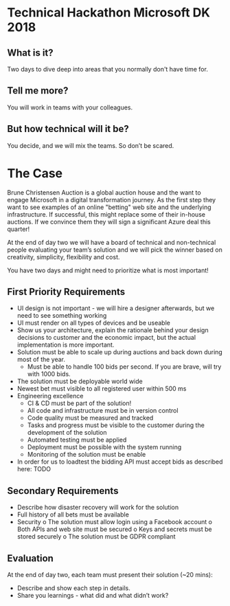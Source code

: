 # Technical Hackathon Microsoft DK 2018

## What is it? 
Two days to dive deep into areas that you normally don't have time for.
 
## Tell me more? 
You will work in teams with your colleagues.
 
## But how technical will it be? 
You decide, and we will mix the teams. So don’t be scared.
 
 
# The Case
Brune Christensen Auction is a global auction house and the want to engage Microsoft in a digital transformation journey. As the first step they want to see examples of an online "betting" web site and the underlying infrastructure. If successful, this might replace some of their in-house auctions. If we convince them they will sign a significant Azure deal this quarter!
 

At the end of day two we will have a board of technical and non-technical people evaluating your team’s solution and we will pick the winner based on creativity, simplicity, flexibility and cost.

You have two days and might need to prioritize what is most important!

## First Priority Requirements
* UI design is not important - we will hire a designer afterwards, but we need to see something working
* UI must render on all types of devices and be useable
* Show us your architecture, explain the rationale behind your design decisions to customer and the economic impact, but the actual implementation is more important. 
* Solution must be able to scale up during auctions and back down during most of the year.
	* Must be able to handle 100 bids per second. If you are brave, will try with 1000 bids.
* The solution must be deployable world wide
* Newest bet must visible to all registered user within 500 ms
* Engineering excellence
	* CI & CD must be part of the solution!
	* All code and infrastructure must be in version control
	* Code quality must be measured and tracked
	* Tasks and progress must be visible to the customer during the development of the solution
	* Automated testing must be applied
	* Deployment must be possible with the system running
	* Monitoring of the solution must be enable
* In order for us to loadtest the bidding API must accept bids as described here: TODO

## Secondary Requirements
* Describe how disaster recovery will work for the solution
* Full history of all bets must be available
* Security
	o The solution must allow login using a Facebook account
	o Both APIs and web site must be secured
	o Keys and secrets must be stored securely
	o The solution must be GDPR compliant

## Evaluation
At the end of day two, each team must present their solution (~20 mins):
* Describe and show each step in details.
* Share you learnings - what did and what didn’t work?
